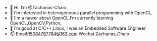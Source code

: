 - 👋 Hi, I’m @Zacharias-Chaio
- 👀 I’m interested in heterogeneous parallel programming with OpenCL,
- 🌱 I'm a newer about OpenCL,I’m currently learning OpenCL,OpenCV,Python, 
- 💞️ I’m good at C/C++,Linux, I was an Embedded Software Engineer
- 📫 Email:15084767764@163.com   Wechat:Zacharias_Chaio
<!---
Zacharias-Chaio/Zacharias-Chaio is a ✨ special ✨ repository because its `README.md` (this file) appears on your GitHub profile.
You can click the Preview link to take a look at your changes.
--->
